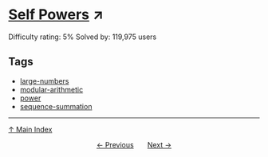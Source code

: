 # [Self Powers](https://projecteuler.net/problem=48) ↗️

Difficulty rating: 5%
Solved by: 119,975 users
## Tags

- [large-numbers](../tags/large-numbers.md)
- [modular-arithmetic](../tags/modular-arithmetic.md)
- [power](../tags/power.md)
- [sequence-summation](../tags/sequence-summation.md)



---

[↑ Main Index](../README.md)


<div align=center><a href='47.md'>← Previous</a> &nbsp;&nbsp; &nbsp;&nbsp;  <a href='49.md'>Next →</a></div>
